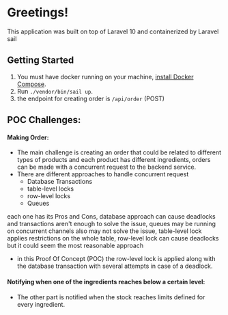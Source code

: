 # Greetings!

This application was built on top of Laravel 10 and containerized by Laravel sail

## Getting Started

1. You must have docker running on your machine, [install Docker Compose](https://docs.docker.com/compose/install/).
2. Run `./vendor/bin/sail up`.
3. the endpoint for creating order is `/api/order` (POST)

## POC Challenges:
#### Making Order:
* The main challenge is creating an order that could be related to different types of products and each product has different ingredients, orders can be made with a concurrent request to the backend service.
* There are different approaches to handle concurrent request
  - Database Transactions
  - table-level locks
  - row-level locks
  - Queues
 
each one has its Pros and Cons,
database approach can cause deadlocks and transactions aren't enough to solve the issue,
queues may be running on concurrent channels also may not solve the issue,
table-level lock applies restrictions on the whole table,
row-level lock can cause deadlocks but it could seem the most reasonable approach

* in this Proof Of Concept (POC) the row-level lock is applied along with the database transaction with several attempts in case of a deadlock. 
#### Notifying when one of the ingredients reaches below a certain level:
* The other part is notified when the stock reaches limits defined for every ingredient.

